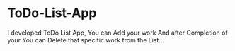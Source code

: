 # ToDo-List-App
I developed ToDo List App, You can Add your work And after Completion of your You can Delete that specific work from the List...
